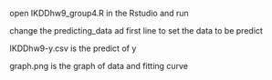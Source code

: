 open IKDDhw9_group4.R in the Rstudio and run

change the predicting_data ad first line to set the data to be predict

IKDDhw9-y.csv is the predict of y

graph.png is the graph of data and fitting curve
